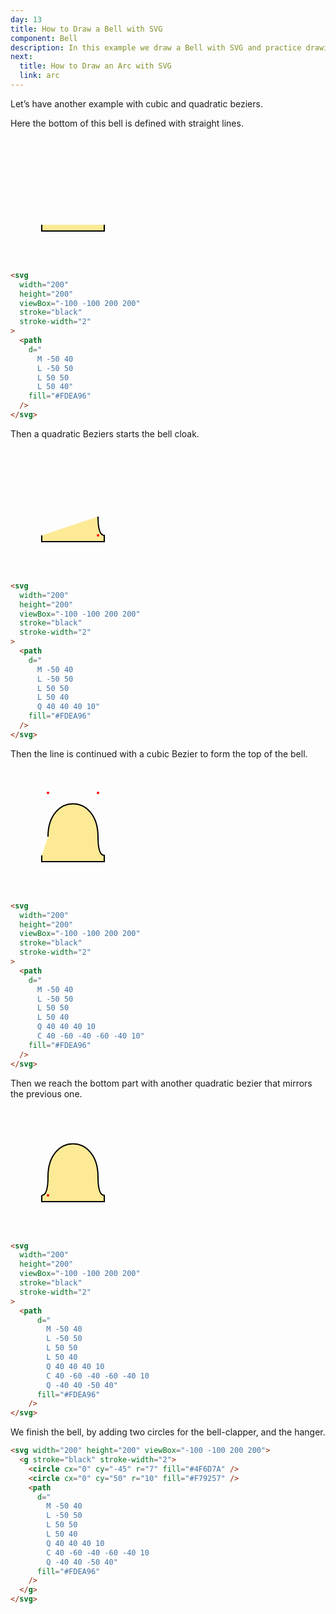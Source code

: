 ```yaml
---
day: 13
title: How to Draw a Bell with SVG
component: Bell
description: In this example we draw a Bell with SVG and practice drawing complex paths that combine quadratic and cubic bézier curves.
next:
  title: How to Draw an Arc with SVG
  link: arc
---
```


Let’s have another example with cubic and quadratic beziers.

Here the bottom of this bell is defined with straight lines.

<div class="grid-200">

<svg width="200" height="200" viewBox="-100 -100 200 200" stroke="black" stroke-width="2">
  <path
      d="
        M -50 40
        L -50 50
        L 50 50
        L 50 40"
      fill="#FDEA96"
    />
</svg>

<!-- prettier-ignore -->
```html
<svg 
  width="200"
  height="200"
  viewBox="-100 -100 200 200"
  stroke="black"
  stroke-width="2"
>
  <path
    d="
      M -50 40
      L -50 50
      L 50 50
      L 50 40"
    fill="#FDEA96"
  />
</svg>
```

</div>

Then a quadratic Beziers starts the bell cloak.

<div class="grid-200">

<svg width="200" height="200" viewBox="-100 -100 200 200" stroke="black" stroke-width="2">
  <path
    d="
      M -50 40
      L -50 50
      L 50 50
      L 50 40
      Q 40 40 40 10"
    fill="#FDEA96"
  />
  <circle 
    cx="40"
    cy="40"
    r="2" 
    stroke="none"
    fill="red"
  />
</svg>

<!-- prettier-ignore -->
```html
<svg 
  width="200"
  height="200"
  viewBox="-100 -100 200 200"
  stroke="black"
  stroke-width="2"
>
  <path
    d="
      M -50 40
      L -50 50
      L 50 50
      L 50 40
      Q 40 40 40 10"
    fill="#FDEA96"
  />
</svg>
```

</div>

Then the line is continued with a cubic Bezier to form the top of the bell.

<div class="grid-200">

<svg width="200" height="200" viewBox="-100 -100 200 200" stroke="black" stroke-width="2">
  <path
    d="
      M -50 40
      L -50 50
      L 50 50
      L 50 40
      Q 40 40 40 10
      C 40 -60 -40 -60 -40 10"
    fill="#FDEA96"
  />
  <circle 
    cx="-40"
    cy="-60"
    r="2" 
    stroke="none"
    fill="red"
  />
  <circle 
    cx="40"
    cy="-60"
    r="2" 
    stroke="none"
    fill="red"
  />
</svg>

<!-- prettier-ignore -->
```html
<svg 
  width="200"
  height="200"
  viewBox="-100 -100 200 200"
  stroke="black"
  stroke-width="2"
>
  <path
    d="
      M -50 40
      L -50 50
      L 50 50
      L 50 40
      Q 40 40 40 10
      C 40 -60 -40 -60 -40 10"
    fill="#FDEA96"
  />
</svg>
```

</div>

Then we reach the bottom part with another quadratic bezier that mirrors the previous one.

<div class="grid-200">

<svg width="200" height="200" viewBox="-100 -100 200 200" stroke="black" stroke-width="2">
  <path
    d="
      M -50 40
      L -50 50
      L 50 50
      L 50 40
      Q 40 40 40 10
      C 40 -60 -40 -60 -40 10
      Q -40 40 -50 40"
    fill="#FDEA96"
  />
  <circle 
    cx="-40"
    cy="40"
    r="2" 
    stroke="none"
    fill="red"
  />
</svg>

<!-- prettier-ignore -->
```html
<svg 
  width="200"
  height="200"
  viewBox="-100 -100 200 200"
  stroke="black"
  stroke-width="2"
>
  <path
      d="
        M -50 40
        L -50 50
        L 50 50
        L 50 40
        Q 40 40 40 10
        C 40 -60 -40 -60 -40 10
        Q -40 40 -50 40"
      fill="#FDEA96"
    />
</svg>
```

</div>

We finish the bell, by adding two circles for the bell-clapper, and the hanger.

<div class="code-flex">

```html
<svg width="200" height="200" viewBox="-100 -100 200 200">
  <g stroke="black" stroke-width="2">
    <circle cx="0" cy="-45" r="7" fill="#4F6D7A" />
    <circle cx="0" cy="50" r="10" fill="#F79257" />
    <path
      d="
        M -50 40
        L -50 50
        L 50 50
        L 50 40
        Q 40 40 40 10
        C 40 -60 -40 -60 -40 10
        Q -40 40 -50 40"
      fill="#FDEA96"
    />
  </g>
</svg>
```

</div>
